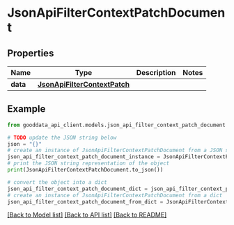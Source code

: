 # JsonApiFilterContextPatchDocument


## Properties

Name | Type | Description | Notes
------------ | ------------- | ------------- | -------------
**data** | [**JsonApiFilterContextPatch**](JsonApiFilterContextPatch.md) |  | 

## Example

```python
from gooddata_api_client.models.json_api_filter_context_patch_document import JsonApiFilterContextPatchDocument

# TODO update the JSON string below
json = "{}"
# create an instance of JsonApiFilterContextPatchDocument from a JSON string
json_api_filter_context_patch_document_instance = JsonApiFilterContextPatchDocument.from_json(json)
# print the JSON string representation of the object
print(JsonApiFilterContextPatchDocument.to_json())

# convert the object into a dict
json_api_filter_context_patch_document_dict = json_api_filter_context_patch_document_instance.to_dict()
# create an instance of JsonApiFilterContextPatchDocument from a dict
json_api_filter_context_patch_document_from_dict = JsonApiFilterContextPatchDocument.from_dict(json_api_filter_context_patch_document_dict)
```
[[Back to Model list]](../README.md#documentation-for-models) [[Back to API list]](../README.md#documentation-for-api-endpoints) [[Back to README]](../README.md)



